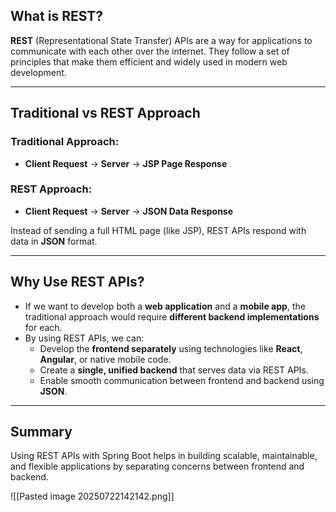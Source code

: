 ## What is REST?

**REST** (Representational State Transfer) APIs are a way for applications to communicate with each other over the internet. They follow a set of principles that make them efficient and widely used in modern web development.

---
## Traditional vs REST Approach

### Traditional Approach:
- **Client Request** → **Server** → **JSP Page Response**

### REST Approach:
- **Client Request** → **Server** → **JSON Data Response**

Instead of sending a full HTML page (like JSP), REST APIs respond with data in **JSON** format.

---

## Why Use REST APIs?

- If we want to develop both a **web application** and a **mobile app**, the traditional approach would require **different backend implementations** for each.
- By using REST APIs, we can:
  - Develop the **frontend separately** using technologies like **React**, **Angular**, or native mobile code.
  - Create a **single, unified backend** that serves data via REST APIs.
  - Enable smooth communication between frontend and backend using **JSON**.

---

## Summary

Using REST APIs with Spring Boot helps in building scalable, maintainable, and flexible applications by separating concerns between frontend and backend.

![[Pasted image 20250722142142.png]]